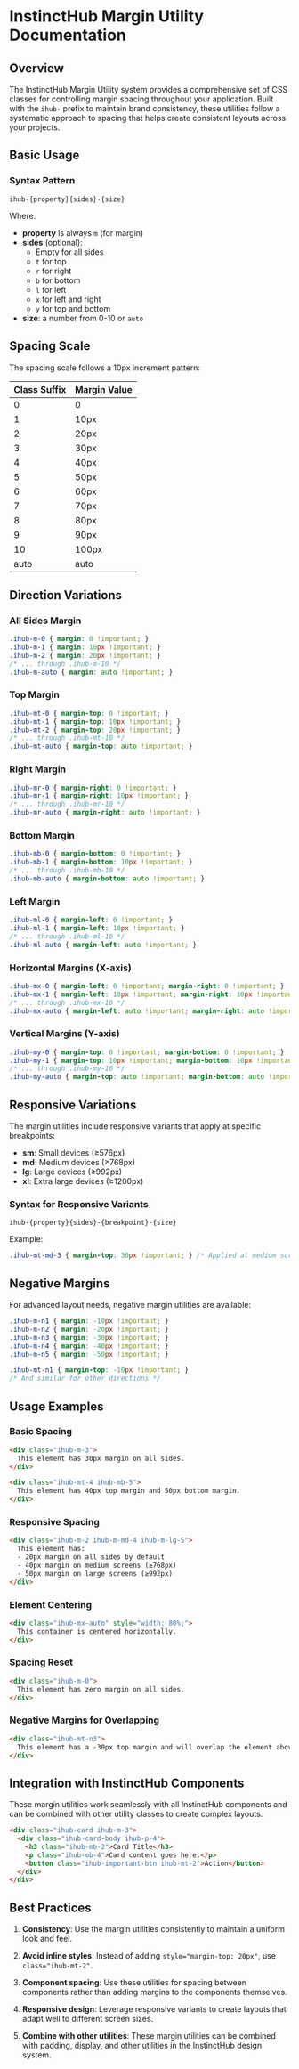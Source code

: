 # InstinctHub Margin Utility Documentation

## Overview

The InstinctHub Margin Utility system provides a comprehensive set of CSS classes for controlling margin spacing throughout your application. Built with the `ihub-` prefix to maintain brand consistency, these utilities follow a systematic approach to spacing that helps create consistent layouts across your projects.

## Basic Usage

### Syntax Pattern

```
ihub-{property}{sides}-{size}
```

Where:
- **property** is always `m` (for margin)
- **sides** (optional):
  - Empty for all sides
  - `t` for top
  - `r` for right
  - `b` for bottom
  - `l` for left
  - `x` for left and right
  - `y` for top and bottom
- **size**: a number from 0-10 or `auto`

## Spacing Scale

The spacing scale follows a 10px increment pattern:

| Class Suffix | Margin Value |
|--------------|--------------|
| 0            | 0            |
| 1            | 10px         |
| 2            | 20px         |
| 3            | 30px         |
| 4            | 40px         |
| 5            | 50px         |
| 6            | 60px         |
| 7            | 70px         |
| 8            | 80px         |
| 9            | 90px         |
| 10           | 100px        |
| auto         | auto         |

## Direction Variations

### All Sides Margin
```css
.ihub-m-0 { margin: 0 !important; }
.ihub-m-1 { margin: 10px !important; }
.ihub-m-2 { margin: 20px !important; }
/* ... through .ihub-m-10 */
.ihub-m-auto { margin: auto !important; }
```

### Top Margin
```css
.ihub-mt-0 { margin-top: 0 !important; }
.ihub-mt-1 { margin-top: 10px !important; }
.ihub-mt-2 { margin-top: 20px !important; }
/* ... through .ihub-mt-10 */
.ihub-mt-auto { margin-top: auto !important; }
```

### Right Margin
```css
.ihub-mr-0 { margin-right: 0 !important; }
.ihub-mr-1 { margin-right: 10px !important; }
/* ... through .ihub-mr-10 */
.ihub-mr-auto { margin-right: auto !important; }
```

### Bottom Margin
```css
.ihub-mb-0 { margin-bottom: 0 !important; }
.ihub-mb-1 { margin-bottom: 10px !important; }
/* ... through .ihub-mb-10 */
.ihub-mb-auto { margin-bottom: auto !important; }
```

### Left Margin
```css
.ihub-ml-0 { margin-left: 0 !important; }
.ihub-ml-1 { margin-left: 10px !important; }
/* ... through .ihub-ml-10 */
.ihub-ml-auto { margin-left: auto !important; }
```

### Horizontal Margins (X-axis)
```css
.ihub-mx-0 { margin-left: 0 !important; margin-right: 0 !important; }
.ihub-mx-1 { margin-left: 10px !important; margin-right: 10px !important; }
/* ... through .ihub-mx-10 */
.ihub-mx-auto { margin-left: auto !important; margin-right: auto !important; }
```

### Vertical Margins (Y-axis)
```css
.ihub-my-0 { margin-top: 0 !important; margin-bottom: 0 !important; }
.ihub-my-1 { margin-top: 10px !important; margin-bottom: 10px !important; }
/* ... through .ihub-my-10 */
.ihub-my-auto { margin-top: auto !important; margin-bottom: auto !important; }
```

## Responsive Variations

The margin utilities include responsive variants that apply at specific breakpoints:

- **sm**: Small devices (≥576px)
- **md**: Medium devices (≥768px)
- **lg**: Large devices (≥992px)
- **xl**: Extra large devices (≥1200px)

### Syntax for Responsive Variants

```
ihub-{property}{sides}-{breakpoint}-{size}
```

Example:
```css
.ihub-mt-md-3 { margin-top: 30px !important; } /* Applied at medium screens and up */
```

## Negative Margins

For advanced layout needs, negative margin utilities are available:

```css
.ihub-m-n1 { margin: -10px !important; }
.ihub-m-n2 { margin: -20px !important; }
.ihub-m-n3 { margin: -30px !important; }
.ihub-m-n4 { margin: -40px !important; }
.ihub-m-n5 { margin: -50px !important; }

.ihub-mt-n1 { margin-top: -10px !important; }
/* And similar for other directions */
```

## Usage Examples

### Basic Spacing

```html
<div class="ihub-m-3">
  This element has 30px margin on all sides.
</div>

<div class="ihub-mt-4 ihub-mb-5">
  This element has 40px top margin and 50px bottom margin.
</div>
```

### Responsive Spacing

```html
<div class="ihub-m-2 ihub-m-md-4 ihub-m-lg-5">
  This element has:
  - 20px margin on all sides by default
  - 40px margin on medium screens (≥768px)
  - 50px margin on large screens (≥992px)
</div>
```

### Element Centering

```html
<div class="ihub-mx-auto" style="width: 80%;">
  This container is centered horizontally.
</div>
```

### Spacing Reset

```html
<div class="ihub-m-0">
  This element has zero margin on all sides.
</div>
```

### Negative Margins for Overlapping

```html
<div class="ihub-mt-n3">
  This element has a -30px top margin and will overlap the element above it.
</div>
```

## Integration with InstinctHub Components

These margin utilities work seamlessly with all InstinctHub components and can be combined with other utility classes to create complex layouts.

```html
<div class="ihub-card ihub-m-3">
  <div class="ihub-card-body ihub-p-4">
    <h3 class="ihub-mb-2">Card Title</h3>
    <p class="ihub-mb-4">Card content goes here.</p>
    <button class="ihub-important-btn ihub-mt-2">Action</button>
  </div>
</div>
```

## Best Practices

1. **Consistency**: Use the margin utilities consistently to maintain a uniform look and feel.
   
2. **Avoid inline styles**: Instead of adding `style="margin-top: 20px"`, use `class="ihub-mt-2"`.
   
3. **Component spacing**: Use these utilities for spacing between components rather than adding margins to the components themselves.
   
4. **Responsive design**: Leverage responsive variants to create layouts that adapt well to different screen sizes.
   
5. **Combine with other utilities**: These margin utilities can be combined with padding, display, and other utilities in the InstinctHub design system.